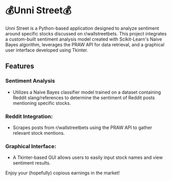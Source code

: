 # 💰Unni Street💰
Unni Street is a Python-based application designed to analyze sentiment around specific stocks discussed on r/wallstreetbets. This project integrates a custom-built sentiment analysis model created with Scikit-Learn's Naive Bayes algorithm, leverages the PRAW API for data retrieval, and a graphical user interface developed using Tkinter.

## Features
### Sentiment Analysis 
- Utilizes a Naive Bayes classifier model trained on a dataset containing Reddit slang/references to determine the sentiment of Reddit posts mentioning specific stocks.
### Reddit Integration: 
- Scrapes posts from r/wallstreetbets using the PRAW API to gather relevant stock mentions.
### Graphical Interface: 
- A Tkinter-based GUI allows users to easily input stock names and view sentiment results.

Enjoy your (hopefully) copious earnings in the market!
